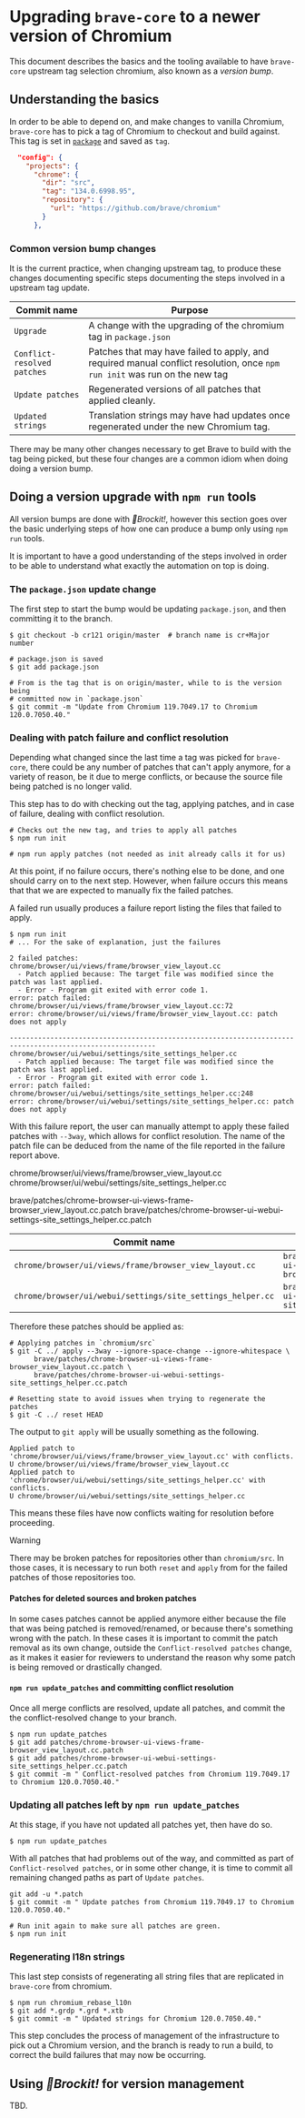 # Upgrading `brave-core` to a newer version of Chromium

This document describes the basics and the tooling available to have
`brave-core` upstream tag selection chromium, also known as a *version bump*.

## Understanding the basics

In order to be able to depend on, and make changes to vanilla Chromium,
`brave-core` has to pick a tag of Chromium to checkout and build against. This
tag is set in [`package`](../package.json) and saved as `tag`.

```json
  "config": {
    "projects": {
      "chrome": {
        "dir": "src",
        "tag": "134.0.6998.95",
        "repository": {
          "url": "https://github.com/brave/chromium"
        }
      },
```

### Common version bump changes

It is the current practice, when changing upstream tag, to produce these
changes documenting specific steps documenting the steps involved in a upstream
tag update.

| Commit name | Purpose |
| --- | --- |
| `Upgrade` | A change with the upgrading of the chromium tag in `package.json` |
| `Conflict-resolved patches` | Patches that may have failed to apply, and required manual conflict resolution, once `npm run init` was run on the new tag |
| `Update patches` | Regenerated versions of all patches that applied cleanly. |
| `Updated strings` | Translation strings may have had updates once regenerated under the new Chromium tag. |

There may be many other changes necessary to get Brave to build with the tag
being picked, but these four changes are a common idiom when doing doing a
version bump.

## Doing a version upgrade with `npm run` tools

All version bumps are done with *🚀Brockit!*, however this section goes over
the basic underlying steps of how one can produce a bump only using `npm run`
tools.

It is important to have a good understanding of the steps involved in order to
be able to understand what exactly the automation on top is doing.

### The `package.json` update change

The first step to start the bump would be updating `package.json`, and then
committing it to the branch.
```shell
$ git checkout -b cr121 origin/master  # branch name is cr+Major number

# package.json is saved
$ git add package.json

# From is the tag that is on origin/master, while to is the version being
# committed now in `package.json`
$ git commit -m "Update from Chromium 119.7049.17 to Chromium 120.0.7050.40."
```

### Dealing with patch failure and conflict resolution

Depending what changed since the last time a tag was picked for `brave-core`,
there could be any number of patches that can't apply anymore, for a variety of
reason, be it due to merge conflicts, or because the source file being patched
is no longer valid.

This step has to do with checking out the tag, applying patches, and in case of
failure, dealing with conflict resolution.
```shell
# Checks out the new tag, and tries to apply all patches
$ npm run init

# npm run apply patches (not needed as init already calls it for us)
```

At this point, if no failure occurs, there's nothing else to be done, and one
should carry on to the next step. However, when failure occurs this means that
that we are expected to manually fix the failed patches.

A failed run usually produces a failure report listing the files that failed to
apply.

```
$ npm run init
# ... For the sake of explanation, just the failures

2 failed patches:
chrome/browser/ui/views/frame/browser_view_layout.cc
  - Patch applied because: The target file was modified since the patch was last applied.
  - Error - Program git exited with error code 1.
error: patch failed: chrome/browser/ui/views/frame/browser_view_layout.cc:72
error: chrome/browser/ui/views/frame/browser_view_layout.cc: patch does not apply

----------------------------------------------------------------------------------------------------------
chrome/browser/ui/webui/settings/site_settings_helper.cc
  - Patch applied because: The target file was modified since the patch was last applied.
  - Error - Program git exited with error code 1.
error: patch failed: chrome/browser/ui/webui/settings/site_settings_helper.cc:248
error: chrome/browser/ui/webui/settings/site_settings_helper.cc: patch does not apply

```

With this failure report, the user can manually attempt to apply these failed
patches with `--3way`, which allows for conflict resolution. The name of the
patch file can be deduced from the name of the file reported in the failure
report above.

chrome/browser/ui/views/frame/browser_view_layout.cc
chrome/browser/ui/webui/settings/site_settings_helper.cc

brave/patches/chrome-browser-ui-views-frame-browser_view_layout.cc.patch
brave/patches/chrome-browser-ui-webui-settings-site_settings_helper.cc.patch

| Commit name | Purpose |
| --- | --- |
| `chrome/browser/ui/views/frame/browser_view_layout.cc` | `brave/patches/chrome-browser-ui-views-frame-browser_view_layout.cc.patch` |
| `chrome/browser/ui/webui/settings/site_settings_helper.cc` | `brave/patches/chrome-browser-ui-webui-settings-site_settings_helper.cc.patch` |

Therefore these patches should be applied as:
```shell
# Applying patches in `chromium/src`
$ git -C ../ apply --3way --ignore-space-change --ignore-whitespace \
      brave/patches/chrome-browser-ui-views-frame-browser_view_layout.cc.patch \
      brave/patches/chrome-browser-ui-webui-settings-site_settings_helper.cc.patch

# Resetting state to avoid issues when trying to regenerate the patches
$ git -C ../ reset HEAD
```

The output to `git apply` will be usually something as the following.
```
Applied patch to 'chrome/browser/ui/views/frame/browser_view_layout.cc' with conflicts.
U chrome/browser/ui/views/frame/browser_view_layout.cc
Applied patch to 'chrome/browser/ui/webui/settings/site_settings_helper.cc' with conflicts.
U chrome/browser/ui/webui/settings/site_settings_helper.cc
```

This means these files have now conflicts waiting for resolution before
proceeding.

> [!WARNING]
> There may be broken patches for repositories other than `chromium/src`. In
> those cases, it is necessary to run both `reset` and `apply` from for the
> failed patches of those repositories too.

#### Patches for deleted sources and broken patches

In some cases patches cannot be applied anymore either because the file that
was being patched is removed/renamed, or because there's something wrong with
the patch. In these cases it is important to commit the patch removal as its
own change, outside the `Conflict-resolved patches` change, as it makes it
easier for reviewers to understand the reason why some patch is being removed
or drastically changed.

#### `npm run update_patches` and committing conflict resolution

Once all merge conflicts are resolved, update all patches, and commit the
the conflict-resolved change to your branch.

```shell
$ npm run update_patches
$ git add patches/chrome-browser-ui-views-frame-browser_view_layout.cc.patch
$ git add patches/chrome-browser-ui-webui-settings-site_settings_helper.cc.patch
$ git commit -m " Conflict-resolved patches from Chromium 119.7049.17 to Chromium 120.0.7050.40."
```

### Updating all patches left by `npm run update_patches`

At this stage, if you have not updated all patches yet, then have do so.
```shell
$ npm run update_patches
```

With all patches that had problems out of the way, and committed as part of
`Conflict-resolved patches`, or in some other change, it is time to commit all
remaining changed paths as part of `Update patches`.
```shell
git add -u *.patch
$ git commit -m " Update patches from Chromium 119.7049.17 to Chromium 120.0.7050.40."

# Run init again to make sure all patches are green.
$ npm run init
```

### Regenerating l18n strings

This last step consists of regenerating all string files that are replicated in
`brave-core` from chromium.

```shell
$ npm run chromium_rebase_l10n
$ git add *.grdp *.grd *.xtb
$ git commit -m " Updated strings for Chromium 120.0.7050.40."
```

This step concludes the process of management of the infrastructure to pick out
a Chromium version, and the branch is ready to run a build, to correct the
build failures that may now be occurring.

## Using *🚀Brockit!* for version management

TBD.
